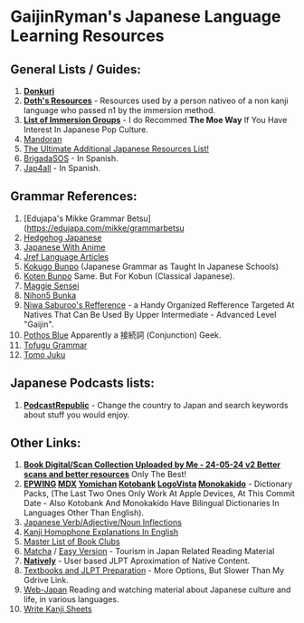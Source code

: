 # GaijinRyman's Japanese Language Learning Resources

## General Lists / Guides:

1. **[Donkuri](https://donkuri.github.io/learn-japanese/)**
2. **[Doth's Resources](https://docs.google.com/document/d/1dERLxWqOOmbL0jq9KrPP0IFYTKRt3AlDEqrLtZytfKQ/)** - Resources used by a person nativeo of a non kanji language who passed n1 by the immersion method.
3. **[List of Immersion Groups](https://docs.google.com/document/d/1EyIKdsFgsakIh568loSanprRbgzZeAiRTNVkDWoY5RI)** - I do Recommed **The Moe Way** If You Have Interest In Japanese Pop Culture.
4. [Mandoran](http://www.mandoran.com/japanese.html)
5. [The Ultimate Additional Japanese Resources List!](https://community.wanikani.com/t/the-ultimate-additional-japanese-resources-list/16859)
6. [BrigadaSOS](https://brigadasos.xyz/) - In Spanish.
7. [Jap4all](https://www.sites.google.com/view/jap4all) - In Spanish.

## Grammar References:

1. [Edujapa's Mikke Grammar Betsu](https://edujapa.com/mikke/grammarbetsu
2. [Hedgehog Japanese](https://hedgehog-japanese.com/)
3. [Japanese With Anime](https://www.japanesewithanime.com/)
4. [Jref Language Articles](https://jref.com/articles/categories/language.4/)
5. [Kokugo Bunpo](https://www.kokugobunpou.com/) (Japanese Grammar as Taught In Japanese Schools)
6. [Koten Bunpo](https://www.kotenbunpou.com/) Same. But For Kobun (Classical Japanese).
7. [Maggie Sensei](https://maggiesensei.com/)
8. [Nihon5 Bunka](https://nihon5-bunka.net/)
9. [Niwa Saburoo's Refference](https://niwasaburoo.amebaownd.com/posts/5998087) - a Handy Organized Refference Targeted At Natives That Can Be Used By Upper Intermediate - Advanced Level "Gaijin".
10. [Pothos Blue](https://pothos.blue/html/20140424h.htm) Apparently a 接続詞 (Conjunction) Geek.
11. [Tofugu Grammar](https://www.tofugu.com/japanese-grammar/)
12. [Tomo Juku](https://www.tomojuku.com/blog/sitemaps/)

## Japanese Podcasts lists:

1. **[PodcastRepublic](https://www.podcastrepublic.net/)** - Change the country to Japan and search keywords about stuff you would enjoy.

## Other Links:

1. **[Book Digital/Scan Collection Uploaded by Me - 24-05-24 v2 Better scans and better resources](https://drive.google.com/file/d/1c0IeqnqZHFFKjH6236ohJDTMo3v9F1cf/view?usp=drive_link)** Only The Best!
2. **[EPWING](https://nyaa.si/view/1577255) [MDX](https://nyaa.si/view/1634529) [Yomichan](https://github.com/MarvNC/yomichan-dictionaries) [Kotobank](https://kotobank.jp/) [LogoVista](https://nyaa.si/view/1668839) [Monokakido](https://nyaa.si/view/1667505)** - Dictionary Packs, (The Last Two Ones Only Work At Apple Devices, At This Commit Date - Also Kotobank And Monokakido Have Bilingual Dictionaries In Languages Other Than English).
3. [Japanese Verb/Adjective/Noun Inflections](https://hayashibe.jp/tr/juman/dictionary/cform)
4. [Kanji Homophone Explanations In English](https://www.bretmayer.com/ijidokun.html)
5. [Master List of Book Clubs](https://community.wanikani.com/t/master-list-of-book-clubs/35283)
6. [Matcha](https://matcha-jp.com/) / [Easy Version](https://matcha-jp.com/easy) - Tourism in Japan Related Reading Material
7. **[Natively](https://learnnatively.com/)** - User based JLPT Aproximation of Native Content.
8.  [Textbooks and JLPT Preparation](https://nitroflare.com/folder/949760/L045paG9uZ28) - More Options, But Slower Than My Gdrive Link.
9.  [Web-Japan](https://web-japan.org/) Reading and watching material about Japanese culture and life, in various languages.
10. [Write Kanji Sheets](https://kanji.sh/write)
